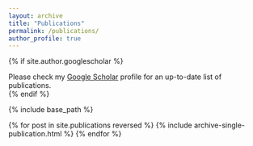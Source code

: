 ```yaml
---
layout: archive
title: "Publications"
permalink: /publications/
author_profile: true
---
```


{% if site.author.googlescholar %}
  <div class="wordwrap">Please check my <a href="{{site.author.googlescholar}}">Google Scholar</a> profile for an up-to-date list of publications.</div>
{% endif %}

{% include base_path %}

{% for post in site.publications reversed %}
  {% include archive-single-publication.html %}
{% endfor %}
